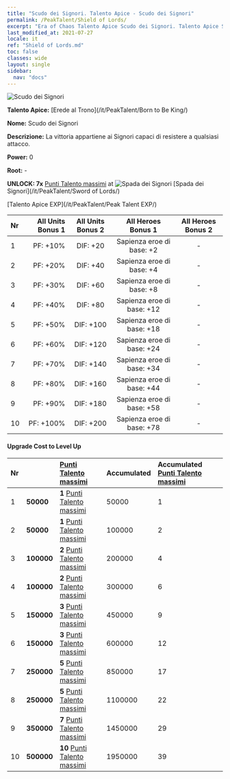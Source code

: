 ```yaml
---
title: "Scudo dei Signori. Talento Apice - Scudo dei Signori"
permalink: /PeakTalent/Shield of Lords/
excerpt: "Era of Chaos Talento Apice Scudo dei Signori. Talento Apice Scudo dei Signori. Scudo dei Signori"
last_modified_at: 2021-07-27
locale: it
ref: "Shield of Lords.md"
toc: false
classes: wide
layout: single
sidebar:
  nav: "docs"
---
```


  ![Scudo dei Signori](/images/pt/talent_4302.png)

  **Talento Apice:** [Erede al Trono](/it/PeakTalent/Born to Be King/)

  **Nome:** Scudo dei Signori

  **Descrizione:** La vittoria appartiene ai Signori capaci di resistere a qualsiasi attacco.

  **Power:** 0

  **Root:** -

  **UNLOCK: 7x** [Punti Talento massimi](/ItemsIT/con_934/) at ![Spada dei Signori](/images/pt/talent_4301.png) [Spada dei Signori](/it/PeakTalent/Sword of Lords/)

  [Talento Apice EXP](/it/PeakTalent/Peak Talent EXP/)

  | Nr | All Units Bonus 1 | All Units Bonus 2 | All Heroes Bonus 1 | All Heroes Bonus 2 |
  |:---|--------------:|:-------------:|:-------------:|:-------------:|
  | 1 | PF: +10% | DIF: +20 | Sapienza eroe di base: +2 | - |
  | 2 | PF: +20% | DIF: +40 | Sapienza eroe di base: +4 | - |
  | 3 | PF: +30% | DIF: +60 | Sapienza eroe di base: +8 | - |
  | 4 | PF: +40% | DIF: +80 | Sapienza eroe di base: +12 | - |
  | 5 | PF: +50% | DIF: +100 | Sapienza eroe di base: +18 | - |
  | 6 | PF: +60% | DIF: +120 | Sapienza eroe di base: +24 | - |
  | 7 | PF: +70% | DIF: +140 | Sapienza eroe di base: +34 | - |
  | 8 | PF: +80% | DIF: +160 | Sapienza eroe di base: +44 | - |
  | 9 | PF: +90% | DIF: +180 | Sapienza eroe di base: +58 | - |
  | 10 | PF: +100% | DIF: +200 | Sapienza eroe di base: +78 | - |


#### Upgrade Cost to Level Up

  | Nr | <i class="fas fa-coins"/> | [Punti Talento massimi](/ItemsIT/con_934/) | Accumulated <i class="fas fa-coins"/> | Accumulated [Punti Talento massimi](/ItemsIT/con_934/) |
  |:---|:--------------|:-------------|:-------------|:-------------|
  | 1 | **50000** | **1** [Punti Talento massimi](/ItemsIT/con_934/) | 50000 | 1 |
  | 2 | **50000** | **1** [Punti Talento massimi](/ItemsIT/con_934/) | 100000 | 2 |
  | 3 | **100000** | **2** [Punti Talento massimi](/ItemsIT/con_934/) | 200000 | 4 |
  | 4 | **100000** | **2** [Punti Talento massimi](/ItemsIT/con_934/) | 300000 | 6 |
  | 5 | **150000** | **3** [Punti Talento massimi](/ItemsIT/con_934/) | 450000 | 9 |
  | 6 | **150000** | **3** [Punti Talento massimi](/ItemsIT/con_934/) | 600000 | 12 |
  | 7 | **250000** | **5** [Punti Talento massimi](/ItemsIT/con_934/) | 850000 | 17 |
  | 8 | **250000** | **5** [Punti Talento massimi](/ItemsIT/con_934/) | 1100000 | 22 |
  | 9 | **350000** | **7** [Punti Talento massimi](/ItemsIT/con_934/) | 1450000 | 29 |
  | 10 | **500000** | **10** [Punti Talento massimi](/ItemsIT/con_934/) | 1950000 | 39 |
